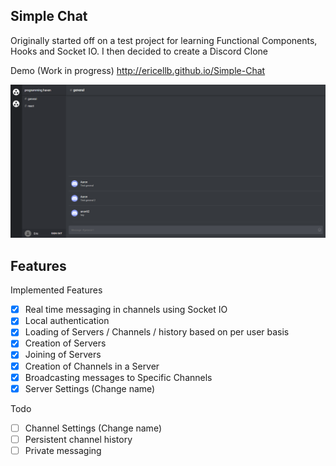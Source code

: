 ## Simple Chat

Originally started off on a test project for learning Functional Components, Hooks and Socket IO. I then decided to create a Discord Clone

Demo (Work in progress) http://ericellb.github.io/Simple-Chat

![layout image](public/layout.png)

## Features
  Implemented Features
  - [x] Real time messaging in channels using Socket IO
  - [x] Local authentication
  - [x] Loading of Servers / Channels / history based on per user basis
  - [x] Creation of Servers
  - [x] Joining of Servers
  - [x] Creation of Channels in a Server
  - [x] Broadcasting messages to Specific Channels
  - [x] Server Settings (Change name)

  Todo
  - [ ] Channel Settings (Change name)
  - [ ] Persistent channel history
  - [ ] Private messaging